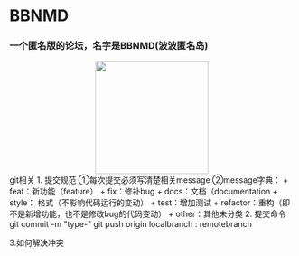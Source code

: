 # BBNMD
### 一个匿名版的论坛，名字是BBNMD(波波匿名岛)
<div align="center">
    <img src="https://cs-notes-1256109796.cos.ap-guangzhou.myqcloud.com/githubio/LogoMakr_0zpEzN.png" width="200px">
</div>
git相关
1. 提交规范
  ①每次提交必须写清楚相关message 
  ②message字典：
  + feat：新功能（feature）
  + fix：修补bug
  + docs：文档（documentation
  + style： 格式（不影响代码运行的变动）
  + test：增加测试
  + refactor：重构（即不是新增功能，也不是修改bug的代码变动）
  + other：其他未分类
2. 提交命令
  git commit -m "type-<otherMessage>"
  git push origin localbranch : remotebranch

3.如何解决冲突
   
